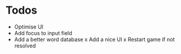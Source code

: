 # Todos

- Optimise UI
- Add focus to input field
- Add a better word database
x Add a nice UI
x Restart game if not resolved
